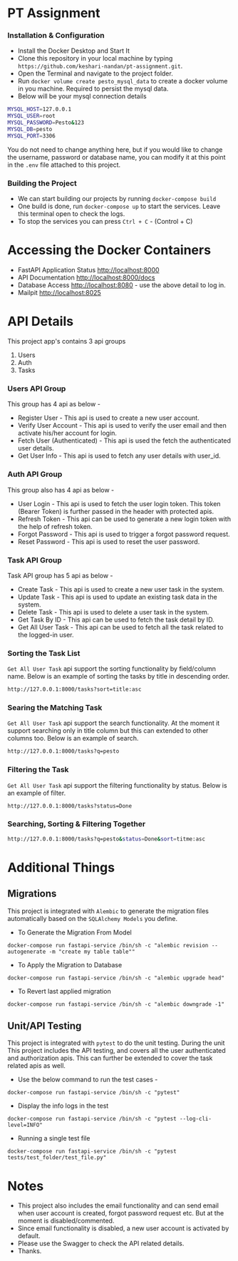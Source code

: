 # PT Assignment

### Installation & Configuration
- Install the Docker Desktop and Start It
- Clone this repository in your local machine by typing `https://github.com/keshari-nandan/pt-assignment.git`. 
- Open the Terminal and navigate to the project folder.
- Run `docker volume create pesto_mysql_data` to create a docker volume in you machine. Required to persist the mysql data.
- Below will be your mysql connection details
```bash
MYSQL_HOST=127.0.0.1
MYSQL_USER=root
MYSQL_PASSWORD=Pesto&123
MYSQL_DB=pesto
MYSQL_PORT=3306
```
You do not need to change anything here, but if you would like to change the username, password or database name, you can modify it at this point in the `.env` file attached to this project. 

### Building the Project
- We can start building our projects by running `docker-compose build`
- One build is done, run `docker-compose up` to start the services. Leave this terminal open to check the logs.
- To stop the services you can press `Ctrl + C` - (Control + C)

# Accessing the Docker Containers
- FastAPI Application Status [http://localhost:8000](http://localhost:8000)
- API Documentation [http://localhost:8000/docs](http://localhost:8000/docs)
- Database Access [http://localhost:8080](http://localhost:8080) - use the above detail to log in.
- Mailpit [http://localhost:8025](http://localhost:8025)


# API Details
This project app's contains 3 api groups
1. Users
2. Auth
3. Tasks

### Users API Group
This group has 4 api as below - 
- Register User - This api is used to create a new user account.
- Verify User Account - This api is used to verify the user email and then activate his/her account for login.
- Fetch User (Authenticated) - This api is used the fetch the authenticated user details.
- Get User Info - This api is used to fetch any user details with user_id.

### Auth API Group
This group also has 4 api as below - 
- User Login - This api is used to fetch the user login token. This token (Bearer Token) is further passed in the header with protected apis.
- Refresh Token - This api can be used to generate a new login token with the help of refresh token.
- Forgot Password - This api is used to trigger a forgot password request.
- Reset Password - This api is used to reset the user password.

### Task API Group
Task API group has 5 api as below - 
- Create Task  - This api is used to create a new user task in the system.
- Update Task - This api is used to update an existing task data in the system.
- Delete Task - This api is used to delete a user task in the system.
- Get Task By ID - This api can be used to fetch the task detail by ID. 
- Get All User Task - This api can be used to fetch all the task related to the logged-in user.


### Sorting the Task List
`Get All User Task` api support the sorting functionality by field/column name. Below is an example of sorting the tasks by title in descending order.
```bash
http://127.0.0.1:8000/tasks?sort=title:asc
```

### Searing the Matching Task
`Get All User Task` api support the search functionality. At the moment it support searching only in title column but this can extended to other columns too. Below is an example of search.
```bash
http://127.0.0.1:8000/tasks?q=pesto
```


### Filtering the Task
`Get All User Task` api support the filtering functionality by status. Below is an example of filter.
```bash
http://127.0.0.1:8000/tasks?status=Done
```


### Searching, Sorting & Filtering Together
```bash
http://127.0.0.1:8000/tasks?q=pesto&status=Done&sort=titme:asc
```


# Additional Things

## Migrations
This project is integrated with ``Alembic`` to generate the migration files automatically based on the `SQLAlchemy Models` you define.
- To Generate the Migration From Model
```
docker-compose run fastapi-service /bin/sh -c "alembic revision --autogenerate -m "create my table table""
```
- To Apply the Migration to Database
```
docker-compose run fastapi-service /bin/sh -c "alembic upgrade head"
```
- To Revert last applied migration
```
docker-compose run fastapi-service /bin/sh -c "alembic downgrade -1"
```

## Unit/API Testing
This project is integrated with `pytest` to do the unit testing. During the unit
This project includes the API testing, and covers all the user authenticated and authorization apis. This can further be extended to cover the task related apis as well. 
- Use the below command to run the test cases - 
```
docker-compose run fastapi-service /bin/sh -c "pytest"
```

- Display the info logs in the test
```
docker-compose run fastapi-service /bin/sh -c "pytest --log-cli-level=INFO"
```

- Running a single test file
```
docker-compose run fastapi-service /bin/sh -c "pytest tests/test_folder/test_file.py"
```


# Notes
- This project also includes the email functionality and can send email when user account is created, forgot password request etc. But at the moment is disabled/commented.
- Since email functionality is disabled, a new user account is activated by default.
- Please use the Swagger to check the API related details. 
- Thanks.